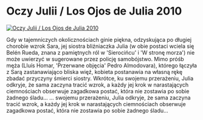 Oczy Julii / Los Ojos de Julia 2010 
=============
[![Oczy Julii / Los Ojos de Julia 2010 ](http://vidos.pl/images/player.gif)](http://vidos.pl/oczy-julii-los-ojos-de-julia-2010)

 Gdy w tajemniczych okolicznościach ginie piękna, odzyskująca po długiej chorobie wzrok Sara, jej siostra bliźniaczka Julia (w obie postaci wciela się Belén Rueda, znana z pamiętnych ról w 'Sierocińcu' i 'W stronę morza') nie może uwierzyć w sugerowane przez policję samobójstwo. Mimo próśb męża (Lluís Homar, 'Przerwane objęcia' Pedro Almodovara), którego łączyła z Sarą zastanawiająco bliska więź, kobieta postanawia na własną rękę zbadać przyczyny śmierci siostry. Wkrótce, ku swojemu przerażeniu, Julia odkryje, że sama zaczyna tracić wzrok, a każdy jej krok w narastających ciemnościach obserwuje zagadkowa postać, która nie zostawia po sobie żadnego śladu...   ... swojemu przerażeniu, Julia odkryje, że sama zaczyna tracić wzrok, a każdy jej krok w narastających ciemnościach obserwuje zagadkowa postać, która nie zostawia po sobie żadnego śladu...
